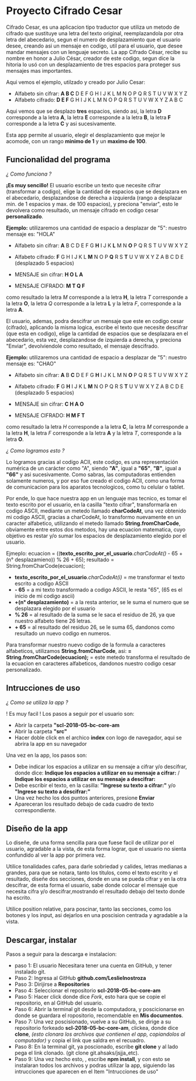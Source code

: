 # Proyecto Cifrado Cesar

Cifrado Cesar, es una aplicacion tipo traductor que utiliza un metodo de cifrado que sustituye una letra del texto original, reemplazandola por otra letra del abecedario, segun el numero de desplazamiento que el usuario desee, creando asi un mensaje en codigo, util para el usuario, que desee mandar mensajes con un lenguaje secreto.
La app Cifrado César, recibe su nombre en honor a Julio César, creador de este codigo, segun dice la hitoria lo usó con un desplazamiento de tres espacios para proteger sus mensajes mas importantes.

Aqui vemos el ejemplo, utilzado  y creado por Julio Cesar:

* Alfabeto sin cifrar: **A B C** D E F G H I J K L M N O P Q R S T U V W X Y Z
* Alfabeto cifrado:    **D E F** G H I J K L M N O P Q R S T U V W X Y Z A B C

Aqui vemos que se desplazo **tres** espacios, siendo asi, la letra **D** corresponde a la letra **A**, la letra **E** corresponde a la letra **B**, la letra **F** corresponde a la letra **C** y asi sucesivamente.

Esta app permite al usuario, elegir el desplazamiento que mejor le acomode, con un rango **minimo de 1** y un **maximo de 100**.

## Funcionalidad del programa

_¿ Como funciona ?_

**¡Es muy sencillo!**
El usuario escribe un texto que necesite cifrar (transformar a codigo), elige la cantidad de espacios que se desplazara en el abecedario, desplazandose de derecha a izquierda (rango a desplazar min. de 1 espacios y max. de 100 espacios), y preciona "enviar", esto le devolvera como resultado, un mensaje cifrado en codigo cesar **personalizado**.

**Ejemplo:** utilizaremos una cantidad de espacio a desplazar de "5": nuestro mensaje es: "HOLA"

* Alfabeto sin cifrar: **A** B C D E F G **H** I J K **L** M N **O** P Q R S T U V W X Y Z
* Alfabeto cifrado:    **F** G H I J K L **M** N O P **Q** R S **T** U V W X Y Z A B C D E (desplazado 5 espacios)

* MENSAJE sin cifrar: **H O L A** 
* MENSAJE CIFRADO:    **M T Q F**


como resultado la letra *M* corresponde a la letra **H**, la letra *T* corresponde a la letra **O**, la letra *Q* corresponde a la letra **L** y la letra *F*, corresponde a la letra **A**.

El usuario, ademas, podra descifrar un mensaje que este en codigo cesar (cifrado), aplicando la misma logica, escribe el texto que necesite descifrar (que esta en codigo), elige la cantidad de espacios que se desplazara en el abecedario, esta vez, desplazandose de izquierda a derecha, y preciona "Enviar", devolviendole como resultado, el mensaje descifrado.

**Ejemplo:** utilizaremos una cantidad de espacio a desplazar de "5": nuestro mensaje es: "CHAO"

* Alfabeto sin cifrar: **A** B **C** D E F G **H** I J K L M N **O** P Q R S T U V W X Y Z
* Alfabeto cifrado:    **F** G **H** I J K L **M** N O P Q R S **T** U V W X Y Z A B C D E (desplazado 5 espacios)

* MENSAJE sin cifrar: **C H A O** 
* MENSAJE CIFRADO:    **H M F T**


como resultado la letra *H* corresponde a la letra **C**, la letra *M* corresponde a la letra **H**, la letra *F* corresponde a la letra **A** y la letra *T*, corresponde a la letra **O**.

_¿ Como logramos esto ?_

Lo logramos gracias al codigo ACII, este codigo, es una representación numérica de un carácter como "A", siendo __"A"__, igual a __"65"__, __"B"__, igual a __"66"__ y asi sucesivamente.
Como sabras, las computadoras entienden solamente numeros, y por eso fue creado el codigo ACII, como una forma de comunicacion para los aparatos tecnologicos, como tu celular o tablet.

Por ende, lo que hace nuestra app en un lenguaje mas tecnico, es tomar el texto escrito por el usuario, en la casilla "texto cifrar", transformarla en codigo ASCII, mediante un metedo llamado **charCodeAt**, una vez obtenido mi codigo ASCII, gracias a charCodeAt, lo transformo nuevamente en un caracter alfabetico, utilizando el metedo llamado **String.fromCharCode**, obviamente entre estos dos metodos, hay una ecuacion matematica, cuyo objetivo es restar y/o sumar los espacios de desplazamiento elegido por el usuario.

Ejmeplo:
ecuacion = ((**texto_escrito_por_el_usuario**_.charCodeAt()_ - 65 + (n° desplazamieno)) % 26 + 65);
resultado = String.fromCharCode(ecuacion);

 * **texto_escrito_por_el_usuario**_.charCodeAt(i)_ = me transformar el texto escrito a codigo ASCII
 * __- 65__ = a mi texto transformado a codigo ASCII, le resta "65", (65 es el inicio de mi codigo ascii)
 * __+(n° desplazamiento)__ = a la resta anterior, se le suma el numero que se desplazara elegido por el usuario
 * __% 26__ = al resultado de la suma se le saca el residuo de 26, ya que nuestro alfabeto tiene 26 letras.
 * __+ 65__ = al resultado del residuo 26, se le suma 65, dandonos como resultado un nuevo codigo en numeros.

Para transformar nuestro nuevo codigo de la formula a caracteres alfabeticos, utilizamos **String.fromCharCode**, asi:
__= String.fromCharCode(ecuacion);__ = este metedo transforma el resultado de la ecuacion en caracteres alfabeticos, dandonos nuestro codigo cesar personalizado.

## Intrucciones de uso

_¿ Como se utiliza la app ?_

! Es muy facil !
Los pasos a seguir por el usuario son:
* Abrir la carpeta __"scl-2018-05-bc-core-am__
* Abrir la carpeta __"src"__
* Hacer doble click en el archico __index__ con logo de navegador, aqui se abrira la app en su navegador

Una vez en la app, los pasos son:
* Debe indicar los espacios a utilizar en su mensaje a cifrar y/o descifrar, donde dice: __Indique los espacios a utilizar en su   mensaje a cifrar:__ / __Indique los espacios a utilizar en su mensaje a descifrar:__
* Debe escribir el texto, en la casilla:  __"Ingrese su texto a cifrar:"__ y/o __"Ingrese su texto a descifrar:"__
* Una vez hecho los dos puntos anteriores, presione **Enviar**
* Apareceran los resultado debajo de cada cuadro de texto correspondiente.

## Diseño de la app

Lo diseñe, de una forma sencilla para que fuese facil de utilizar por el usuario, agradable a la vista, de esta forma lograr, que el usuario no sienta confundido al ver la app por primera vez.

Utilice tonalidades cafes, para darle sobriedad y calides, letras medianas a grandes, para que se notara, tanto los titulos, como el texto escrito y el resultado, diseñe dos secciones, donde en una se pueda cifrar y en la otra descifrar, de esta forma el usuario, sabe donde colocar el mensaje que necesita cifra y/o descifrar,mostrando el resultado debajo del texto donde ha escrito.

Utilice position relative, para poscinar, tanto las secciones, como los botones y los input, asi dejarlos en una poscision centrada y agradable a la vista.

## Descargar, instalar

Pasos a seguir para la descarga e instalacion:

* paso 1: El usuario Necesitara tener una cuenta en GitHub, y tener instalado git.
* Paso 2: Ingresa al GitHub **github.com/LeslieInostroza**
* Paso 3: Dirijirse a **Repositories**
* Paso 4: Seleccionar el repositorio **scl-2018-05-bc-core-am**
* Paso 5: Hacer click donde dice _Fork_, esto hara que se copie el repositorio, en al GitHub del usuario.
* Paso 6: Abrir la terminal git desde la computadora, y poscicionarse en donde se guardara el ropositorio,  recomendable en **Mis documentos**.
* Paso 7: Una vez poscisionado, vuelve a su GitHub, se dirige a su repositorio forkeado **scl-2018-05-bc-core-am**, clickea, donde dice **clone**, _(esto clonara los archivos que contienen el app, copiandolos al computador)_ y copia el link que saldra en el recuadro.
* Paso 8: En la terminal git, ya poscionado, escribe **git clone** y al lado pega el link clonado. (git clone git.ahsaks/jsjja_etc).
* Paso 9: Una vez hecho esto,       , escribe **npm install**, y con esto se instalaran todos los archivos y podras utilizar la app, siguiendo las intrucciones que aparecen en el Item  "Intrucciones de uso"
     


